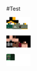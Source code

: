 #Test

![Notepad editing a commit](https://raw.githubusercontent.com/amazonaws/MinecraftSkins/gh-pages/silver8563.png)

![Notepad editing a commit](https://raw.githubusercontent.com/amazonaws/MinecraftSkins/gh-pages/Notch.png)

![Notepad editing a commit](https://raw.githubusercontent.com/amazonaws/MinecraftCloaks/gh-pages/silver8563.png)

